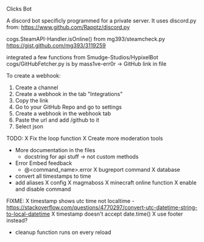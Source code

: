 Clicks Bot

A discord bot specificly programmed for a private server.
It uses discord.py from:
https://www.github.com/Rapptz/discord.py

cogs.SteamAPI-Handler.isOnline() from mg393/steamcheck.py
https://gist.github.com/mg393/3119259

integrated a few functions from Smudge-Studios/HypixelBot
cogs/GitHubFetcher.py is by mass1ve-err0r -> GitHub link in file

To create a webhook:

1. Create a channel
2. Create a webhook in the tab "Integrations"
3. Copy the link
4. Go to your GitHub Repo and go to settings
5. Create a webhook in the webhook tab
6. Paste the url and add /github to it
7. Select json

TODO:
X Fix the loop function
X Create more moderation tools
- More documentation in the files
	- docstring for api stuff -> not custom methods
- Error Embed feedback
	- @<command_name>.error
X bugreport command
	X database
- convert all timestamps to time
- add aliases
X config
	X magmaboss 
	X minecraft online function
	X enable and disable command



FIXME:
X timestamp shows utc time not localtime
	- https://stackoverflow.com/questions/4770297/convert-utc-datetime-string-to-local-datetime
X timestamp doesn't accept date.time()
	X use footer instead?
- cleanup function runs on every reload

